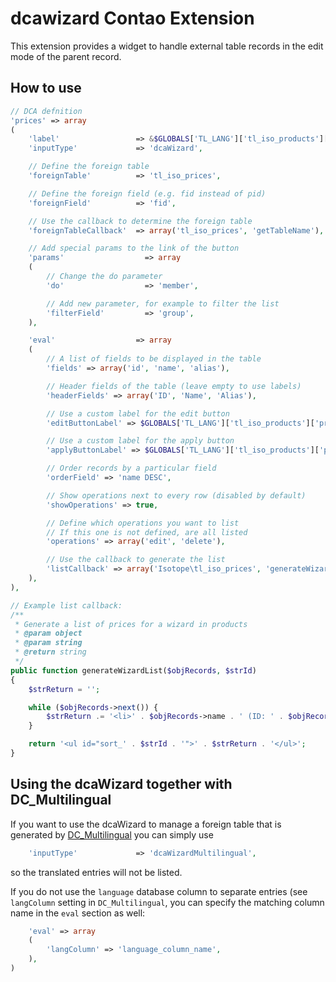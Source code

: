 dcawizard Contao Extension
==========================

This extension provides a widget to handle external table records in the edit mode of the parent record.

## How to use

```php
// DCA defnition
'prices' => array
(
    'label'                 => &$GLOBALS['TL_LANG']['tl_iso_products']['prices'],
    'inputType'             => 'dcaWizard',

    // Define the foreign table
    'foreignTable'          => 'tl_iso_prices',

    // Define the foreign field (e.g. fid instead of pid)
    'foreignField'          => 'fid',

    // Use the callback to determine the foreign table
    'foreignTableCallback'  => array('tl_iso_prices', 'getTableName'),

    // Add special params to the link of the button
    'params'                  => array
    (
        // Change the do parameter
        'do'                  => 'member',

        // Add new parameter, for example to filter the list
        'filterField'         => 'group',
    ),

    'eval'                  => array
    (
        // A list of fields to be displayed in the table
        'fields' => array('id', 'name', 'alias'),

        // Header fields of the table (leave empty to use labels)
        'headerFields' => array('ID', 'Name', 'Alias'),

        // Use a custom label for the edit button
        'editButtonLabel' => $GLOBALS['TL_LANG']['tl_iso_products']['prices_edit_button'],

        // Use a custom label for the apply button
        'applyButtonLabel' => $GLOBALS['TL_LANG']['tl_iso_products']['prices_apply_button'],

        // Order records by a particular field
        'orderField' => 'name DESC',

        // Show operations next to every row (disabled by default)
        'showOperations' => true,

        // Define which operations you want to list
        // If this one is not defined, are all listed
        'operations' => array('edit', 'delete'),

        // Use the callback to generate the list
        'listCallback' => array('Isotope\tl_iso_prices', 'generateWizardList'),
    ),
),

// Example list callback:
/**
 * Generate a list of prices for a wizard in products
 * @param object
 * @param string
 * @return string
 */
public function generateWizardList($objRecords, $strId)
{
    $strReturn = '';

    while ($objRecords->next()) {
        $strReturn .= '<li>' . $objRecords->name . ' (ID: ' . $objRecords->id . ')' . '</li>';
    }

    return '<ul id="sort_' . $strId . '">' . $strReturn . '</ul>';
}
```

## Using the dcaWizard together with DC_Multilingual

If you want to use the dcaWizard to manage a foreign table that is generated by [DC_Multilingual](https://github.com/terminal42/contao-DC_Multilingual) you can simply use

```php
    'inputType'             => 'dcaWizardMultilingual',
```

so the translated entries will not be listed.

If you do not use the `language` database column to separate entries (see `langColumn` setting in `DC_Multilingual`, you can specify the matching column name in the `eval` section as well:

```php
    'eval' => array
    (
        'langColumn' => 'language_column_name',
    ),
)
```
